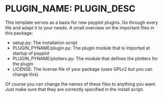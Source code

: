 # PLUGIN_NAME: PLUGIN_DESC

This template serves as a basis for new psyplot plugins. Go through every file
and adapt it to your needs. A small overview on the important files in this
package:

- setup.py: The installation script
- PLUGIN_PYNAME/plugin.py: The plugin module that is imported at startup of
  psyplot
- PLUGIN_PYNAME/plotters.py: The module that defines the plotters for the plugin
- LICENSE: The license file of your package (uses GPLv2 but you can change this)

Of course you can change the names of these files to anything you want. Just
make sure that they are correctly specified in the install script.
